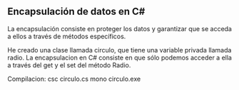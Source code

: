 
## Encapsulación de datos en C#

La encapsulación consiste en proteger los datos y garantizar que se acceda a ellos a través de métodos específicos.

He creado una clase llamada circulo, que tiene una variable privada llamada radio. La encapsulacion en C# consiste
en que sólo podemos acceder a ella a través del get y el set del método Radio.

Compilacion:
csc circulo.cs
mono circulo.exe
